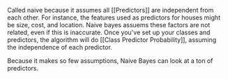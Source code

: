 Called naive because it assumes all [[Predictors]] are independent from each other. 
For instance, the features used as predictors for houses might be size, cost, and location. Naive bayes assuems these factors are not related, even if this is inaccurate. 
Once you've set up your classes and predictors, the algorithm will do [[Class Predictor Probability]], assuming the independence of each predictor. 

Because it makes so few assumptions, Naive Bayes can look at a ton of predictors. 

